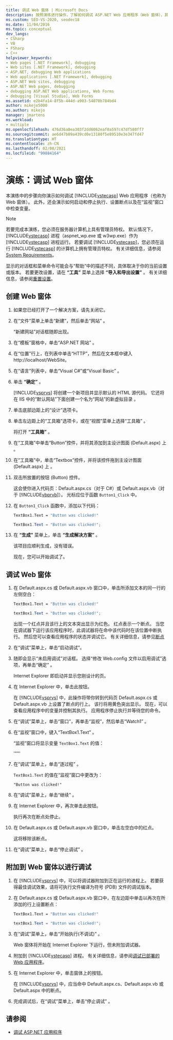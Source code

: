 ```yaml
---
title: 调试 Web 窗体 | Microsoft Docs
description: 按照演练进行操作，了解如何调试 ASP.NET Web 应用程序（Web 窗体），其中包括如何设置断点和检查变量。
ms.custom: SEO-VS-2020, seodec18
ms.date: 11/04/2016
ms.topic: conceptual
dev_langs:
- CSharp
- VB
- FSharp
- C++
helpviewer_keywords:
- Web pages [.NET Framework], debugging
- Web sites [.NET Framework], debugging
- ASP.NET, debugging Web applications
- Web applications [.NET Framework], debugging
- ASP.NET Web sites, debugging
- ASP.NET Web pages, debugging
- debugging ASP.NET Web applications, Web Forms
- debugging [Visual Studio], Web Forms
ms.assetid: e2b4fa14-8f5b-444d-a903-54070b784bd4
author: mikejo5000
ms.author: mikejo
manager: jmartens
ms.workload:
- multiple
ms.openlocfilehash: 476d36a8ea303f2dd6062eaf0a597c47df580ff7
ms.sourcegitcommit: ae6d47b09a439cd0e13180f5e89510e3e347fd47
ms.translationtype: HT
ms.contentlocale: zh-CN
ms.lasthandoff: 02/08/2021
ms.locfileid: "99884164"
---
```

# <a name="walkthrough-debugging-a-web-form"></a>演练：调试 Web 窗体
本演练中的步骤向你演示如何调试 [!INCLUDE[vstecasp](../code-quality/includes/vstecasp_md.md)] Web 应用程序（也称为 Web 窗体）。 此外，还会演示如何启动和停止执行、设置断点以及在“监视”窗口中检查变量。

> [!NOTE]
> 若要完成本演练，您必须在服务器计算机上具有管理员特权。 默认情况下，[!INCLUDE[vstecasp](../code-quality/includes/vstecasp_md.md)] 进程（aspnet_wp.exe 或 w3wp.exe）作为 [!INCLUDE[vstecasp](../code-quality/includes/vstecasp_md.md)] 进程运行。 若要调试 [!INCLUDE[vstecasp](../code-quality/includes/vstecasp_md.md)]，您必须在运行 [!INCLUDE[vstecasp](../code-quality/includes/vstecasp_md.md)] 的计算机上拥有管理员特权。 有关详细信息，请参阅 [System Requirements](../debugger/aspnet-debugging-system-requirements.md)。

显示的对话框和菜单命令可能会与“帮助”中的描述不同，具体取决于你的当前设置或版本。 若要更改设置，请在 **“工具”** 菜单上选择 **“导入和导出设置”** 。 有关详细信息，请参阅[重置设置](../ide/environment-settings.md#reset-settings)。

## <a name="to-create-the-web-form"></a>创建 Web 窗体

1. 如果您已经打开了一个解决方案，请先关闭它。

2. 在“文件”菜单上单击“新建”，然后单击“网站”  。

    “新建网站”对话框随即出现。

3. 在“模板”窗格中，单击“ASP.NET 网站” 。

4. 在“位置”行上，在列表中单击“HTTP”，然后在文本框中键入 http://localhost/WebSite。

5. 在“语言”列表中，单击“Visual C#”或“Visual Basic”  。

6. 单击 **“确定”** 。

    [!INCLUDE[vsprvs](../code-quality/includes/vsprvs_md.md)] 将创建一个新项目并显示默认的 HTML 源代码。 它还将在 IIS 中的“默认网站”下面创建一个名为“网站”的新虚拟目录 。

7. 单击底部边距上的“设计”选项卡。

8. 单击左边距上的“工具箱”选项卡，或在“视图”菜单上选择“工具箱” 。

    将打开 **“工具箱”** 。

9. 在“工具箱”中单击“Button”控件，并将其添加到主设计图面 (Default.aspx) 上 。

10. 在“工具箱”中，单击“Textbox”控件，并将该控件拖到主设计图面 (Default.aspx) 上 。

11. 双击所放置的按钮 (Button) 控件。

     这会使你进入代码页：Default.aspx.cs（对于 C#）或 Default.aspx.vb（对于 [!INCLUDE[vbprvb](../code-quality/includes/vbprvb_md.md)]）。 光标应位于函数 `Button1_Click` 中。

12. 在 `Button1_Click` 函数中，添加以下代码：

    ```vb
    TextBox1.Text = "Button was clicked!"
    ```

    ```csharp
    TextBox1.Text = "Button was clicked!";
    ```

13. 在 **“生成”** 菜单上，单击 **“生成解决方案”** 。

     该项目应顺利生成，没有错误。

     现在，您可以开始调试了。

## <a name="to-debug-the-web-form"></a>调试 Web 窗体

1. 在 Default.aspx.cs 或 Default.aspx.vb 窗口中，单击所添加文本的同一行的左侧空白：

   ```vb
   TextBox1.Text = "Button was clicked!"
   ```

   ```csharp
   textBox1.Text = "Button was clicked!";
   ```

    出现一个红点并且该行上的文本突出显示为红色。 红点表示一个断点。 当您在调试器下运行该应用程序时，此调试器将在命中该代码时在该位置中断执行。 然后您可以查看应用程序的状态并调试它。 有关详细信息，请参见[断点](/previous-versions/ktf38f66(v=vs.100))

2. 在“调试”菜单上，单击“启动调试”。

3. 随即会显示“未启用调试”对话框。 选择“修改 Web.config 文件以启用调试”选项，再单击“确定” 。

    Internet Explorer 即启动并显示您刚设计的页。

4. 在 Internet Explorer 中，单击此按钮。

    在 [!INCLUDE[vsprvs](../code-quality/includes/vsprvs_md.md)] 中，此操作将带你转到代码页 Default.aspx.cs 或 Default.aspx.vb 上设置了断点的行上。 该行将用黄色突出显示。 现在，可以查看应用程序中的变量并控制其执行。 应用程序停止执行并等待您的命令。

5. 在“调试”菜单上，单击“窗口”，再单击“监视”，然后单击“Watch1”   。

6. 在“监视”窗口中，键入“TextBox1.Text” 。

    “监视”窗口将显示变量 `TextBox1.Text` 的值：

   '""'

7. 在“调试”菜单上，单击“逐过程” 。

    `TextBox1.Text` 的值在“监视”窗口中更改为：

   `"Button was clicked!"`

8. 在“调试”菜单上，单击“继续” 。

9. 在 Internet Explorer 中，再次单击此按钮。

     执行再次在断点处停止。

10. 在 Default.aspx.cs 或 Default.aspx.vb 窗口中，单击左空白中的红点。

     这将移除该断点。

11. 在“调试”菜单上，单击“停止调试” 。

## <a name="to-attach-to-the-web-form-for-debugging"></a>附加到 Web 窗体以进行调试

1. 在 [!INCLUDE[vsprvs](../code-quality/includes/vsprvs_md.md)] 中，可以将调试器附加到正在运行的进程上。 若要获得最佳调试效果，请将可执行文件编译为符号 (PDB) 文件的调试版本。

2. 在 Default.aspx.cs 或 Default.aspx.vb 窗口中，在左边距中单击以再次在所添加的行上设置断点：

   ```vb
   TextBox1.Text = "Button was clicked!"
   ```

   ```csharp
   textBox1.Text = "Button was clicked!";
   ```

3. 在“调试”菜单上，单击“开始执行(不调试)” 。

    Web 窗体将开始在 Internet Explorer 下运行，但未附加调试器。

4. 附加到 [!INCLUDE[vstecasp](../code-quality/includes/vstecasp_md.md)] 进程。 有关详细信息，请参阅[调试已部署的 Web 应用程序](../debugger/debugging-deployed-web-applications.md)。

5. 在 Internet Explorer 中，单击窗体上的按钮。

    在 [!INCLUDE[vsprvs](../code-quality/includes/vsprvs_md.md)] 中，应当命中 Default.aspx.cs、Default.aspx.vb 或 Default.aspx 中的断点。

6. 完成调试后，在“调试”菜单上，单击“停止调试” 。

## <a name="see-also"></a>请参阅

- [调试 ASP.NET 应用程序](../debugger/how-to-enable-debugging-for-aspnet-applications.md)